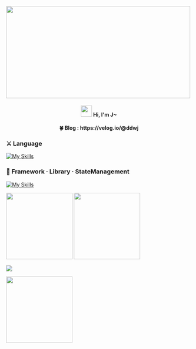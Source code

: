 <img src="https://www.freecodecamp.org/news/content/images/size/w2000/2022/10/typescript-cover.jpg" style="width:500px; height:250px;" align="center"/>

 <h4 align="center"><img src="https://raw.githubusercontent.com/aemmadi/aemmadi/master/wave.gif" width="30px"> Hi, I'm J~<h4>

 <h4 align="center">🍀 Blog : https://velog.io/@ddwj</h4>

 <p align="center">      
  <h3>⚔️ Language</h3>

  [![My Skills](https://skillicons.dev/icons?i=js,react,ts)](https://skillicons.dev)

 <h3>🔨 Framework · Library · StateManagement</h3>

 [![My Skills](https://skillicons.dev/icons?i=nextjs,styledcomponents)](https://skillicons.dev)

 </p>

      
               
<p>
 <img height="180em" src="https://github-readme-stats.vercel.app/api?username=JHKIMS&show_icons=true&theme=algolia" />
 <img height="180em" src="https://github-readme-stats.vercel.app/api/top-langs/?username=JHKIMS&layout=compact&theme=nord" />
</p>

<img src="https://wakatime.com/badge/user/fd0095d7-2c93-49bc-9e72-8b046b1f6dcc.svg" />
<p>
 <img height="180em" src="http://mazassumnida.wtf/api/generate_badge?boj=wjdgns5131" />
</p>
